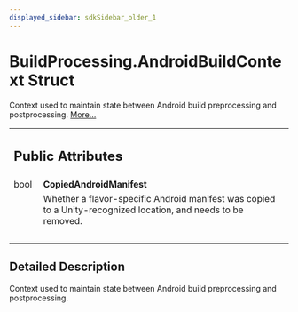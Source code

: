 ```yaml
---
displayed_sidebar: sdkSidebar_older_1
---
```

# BuildProcessing.AndroidBuildContext Struct 

<div class="contents">Context used to maintain state between Android build preprocessing and postprocessing.    <a href="struct_b_f_g_s_d_k_1_1_build_processing_1_1_android_build_context.html#details">More...</a><table class="memberdecls"><tr class="heading"><td colspan="2"><h2 class="groupheader"><a id="pub-attribs" name="pub-attribs"></a> Public Attributes</h2></td></tr><tr class="memitem:a2816ed74c21529f719e4072f5c80d560"><td class="memItemLeft" align="right" valign="top"><a id="a2816ed74c21529f719e4072f5c80d560" name="a2816ed74c21529f719e4072f5c80d560"></a> bool&#160;</td><td class="memItemRight" valign="bottom"><b>CopiedAndroidManifest</b></td></tr><tr class="memdesc:a2816ed74c21529f719e4072f5c80d560"><td class="mdescLeft">&#160;</td><td class="mdescRight">Whether a flavor-specific Android manifest was copied to a Unity-recognized location, and needs to be removed. <br /></td></tr><tr class="separator:a2816ed74c21529f719e4072f5c80d560"><td class="memSeparator" colspan="2">&#160;</td></tr></table><a name="details" id="details"></a><h2 class="groupheader">Detailed Description</h2><div class="textblock">Context used to maintain state between Android build preprocessing and postprocessing. </div></div> 
